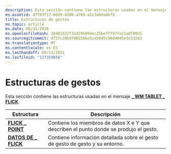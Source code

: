 ```yaml
---
description: Esta sección contiene las estructuras usadas en el mensaje \_ WM TABLET \_ FLICK.
ms.assetid: 47f03f17-6019-4586-a765-a1c3a6dadbf8
title: Estructuras de gestos
ms.topic: article
ms.date: 05/31/2018
ms.openlocfilehash: 2b901522f31d29b094ec25befff97fe21a8f09d1
ms.sourcegitcommit: d75fc10b9f0825bbe5ce5045c90d4045e3c53243
ms.translationtype: MT
ms.contentlocale: es-ES
ms.lasthandoff: 09/13/2021
ms.locfileid: "127359658"
---
```

# <a name="flicks-structures"></a>Estructuras de gestos

Esta sección contiene las estructuras usadas en el mensaje [**\_ WM TABLET \_ FLICK**](wm-tablet-flick-message.md).



| Estructura                           | Descripción                                                                                 |
|-------------------------------------|---------------------------------------------------------------------------------------------|
| [**FLICK \_ POINT**](/windows/desktop/api/tabflicks/ns-tabflicks-flick_point) | Contiene los miembros de datos X e Y que describen el punto donde se produjo el gesto.<br/> |
| [**DATOS DE \_ FLICK**](/windows/desktop/api/tabflicks/ns-tabflicks-flick_data)   | Contiene información detallada sobre el gesto de gesto de gesto y su entorno.<br/>       |



 

 

 




